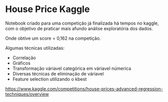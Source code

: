 # House Price Kaggle

Notebook criado para uma competição já finalizada há tempos no kaggle, com o objetivo de praticar mais afundo análise exploratória dos dados. 

Onde obtive um score = 0,162 na competição.

Algumas técnicas utilizadas: 
- Correlação
- Gráficos 
- Transformação váriavel categórica em váriavel númerica
- Diversas técnicas de eliminação de váriavel
- Feature selection utilizando o kbest


https://www.kaggle.com/competitions/house-prices-advanced-regression-techniques/overview
